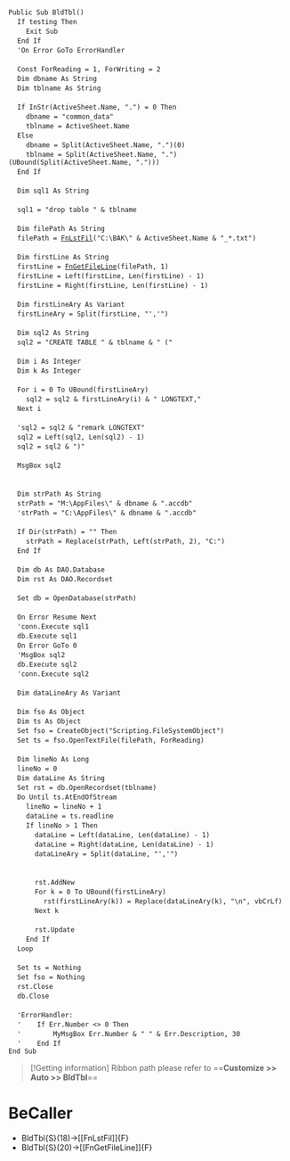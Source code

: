&nbsp;  &nbsp;  &nbsp;  &nbsp;  
`Public Sub BldTbl()`  
&nbsp;&nbsp;&nbsp;&nbsp;`If testing Then`  
&nbsp;&nbsp;&nbsp;&nbsp;&nbsp;&nbsp;&nbsp;&nbsp;`Exit Sub`  
&nbsp;&nbsp;&nbsp;&nbsp;`End If`  
&nbsp;&nbsp;&nbsp;&nbsp;`'On Error GoTo ErrorHandler`  
&nbsp;  &nbsp;  &nbsp;  &nbsp;  
&nbsp;&nbsp;&nbsp;&nbsp;`Const ForReading = 1, ForWriting = 2`  
&nbsp;&nbsp;&nbsp;&nbsp;`Dim dbname As String`  
&nbsp;&nbsp;&nbsp;&nbsp;`Dim tblname As String`  
&nbsp;  &nbsp;  &nbsp;  &nbsp;  
&nbsp;&nbsp;&nbsp;&nbsp;`If InStr(ActiveSheet.Name, ".") = 0 Then`  
&nbsp;&nbsp;&nbsp;&nbsp;&nbsp;&nbsp;&nbsp;&nbsp;`dbname = "common_data"`  
&nbsp;&nbsp;&nbsp;&nbsp;&nbsp;&nbsp;&nbsp;&nbsp;`tblname = ActiveSheet.Name`  
&nbsp;&nbsp;&nbsp;&nbsp;`Else`  
&nbsp;&nbsp;&nbsp;&nbsp;&nbsp;&nbsp;&nbsp;&nbsp;`dbname = Split(ActiveSheet.Name, ".")(0)`  
&nbsp;&nbsp;&nbsp;&nbsp;&nbsp;&nbsp;&nbsp;&nbsp;`tblname = Split(ActiveSheet.Name, ".")(UBound(Split(ActiveSheet.Name, ".")))`  
&nbsp;&nbsp;&nbsp;&nbsp;`End If`  
&nbsp;  &nbsp;  &nbsp;  &nbsp;  
&nbsp;&nbsp;&nbsp;&nbsp;`Dim sql1 As String`  
&nbsp;  &nbsp;  &nbsp;  &nbsp;  
&nbsp;&nbsp;&nbsp;&nbsp;`sql1 = "drop table " & tblname`  
&nbsp;  &nbsp;  &nbsp;  &nbsp;  
&nbsp;&nbsp;&nbsp;&nbsp;`Dim filePath As String`  
&nbsp;&nbsp;&nbsp;&nbsp;`filePath = `[`FnLstFil`](FnLstFil)`("C:\BAK\" & ActiveSheet.Name & "_*.txt")`  
&nbsp;  &nbsp;  &nbsp;  &nbsp;  
&nbsp;&nbsp;&nbsp;&nbsp;`Dim firstLine As String`  
&nbsp;&nbsp;&nbsp;&nbsp;`firstLine = `[`FnGetFileLine`](FnGetFileLine)`(filePath, 1)`  
&nbsp;&nbsp;&nbsp;&nbsp;`firstLine = Left(firstLine, Len(firstLine) - 1)`  
&nbsp;&nbsp;&nbsp;&nbsp;`firstLine = Right(firstLine, Len(firstLine) - 1)`  
&nbsp;  &nbsp;  &nbsp;  &nbsp;  
&nbsp;&nbsp;&nbsp;&nbsp;`Dim firstLineAry As Variant`  
&nbsp;&nbsp;&nbsp;&nbsp;`firstLineAry = Split(firstLine, "','")`  
&nbsp;  &nbsp;  &nbsp;  &nbsp;  
&nbsp;&nbsp;&nbsp;&nbsp;`Dim sql2 As String`  
&nbsp;&nbsp;&nbsp;&nbsp;`sql2 = "CREATE TABLE " & tblname & " ("`  
&nbsp;  &nbsp;  &nbsp;  &nbsp;  
&nbsp;&nbsp;&nbsp;&nbsp;`Dim i As Integer`  
&nbsp;&nbsp;&nbsp;&nbsp;`Dim k As Integer`  
&nbsp;  &nbsp;  &nbsp;  &nbsp;  
&nbsp;&nbsp;&nbsp;&nbsp;`For i = 0 To UBound(firstLineAry)`  
&nbsp;&nbsp;&nbsp;&nbsp;&nbsp;&nbsp;&nbsp;&nbsp;`sql2 = sql2 & firstLineAry(i) & " LONGTEXT,"`  
&nbsp;&nbsp;&nbsp;&nbsp;`Next i`  
&nbsp;  &nbsp;  &nbsp;  &nbsp;  
&nbsp;&nbsp;&nbsp;&nbsp;`'sql2 = sql2 & "remark LONGTEXT"`  
&nbsp;&nbsp;&nbsp;&nbsp;`sql2 = Left(sql2, Len(sql2) - 1)`  
&nbsp;&nbsp;&nbsp;&nbsp;`sql2 = sql2 & ")"`  
&nbsp;  &nbsp;  &nbsp;  &nbsp;  
&nbsp;&nbsp;&nbsp;&nbsp;`MsgBox sql2`  
&nbsp;  &nbsp;  &nbsp;  &nbsp;  
&nbsp;  &nbsp;  &nbsp;  &nbsp;  
&nbsp;&nbsp;&nbsp;&nbsp;`Dim strPath As String`  
&nbsp;&nbsp;&nbsp;&nbsp;`strPath = "M:\AppFiles\" & dbname & ".accdb"`  
&nbsp;&nbsp;&nbsp;&nbsp;`'strPath = "C:\AppFiles\" & dbname & ".accdb"`  
&nbsp;  &nbsp;  &nbsp;  &nbsp;  
&nbsp;&nbsp;&nbsp;&nbsp;`If Dir(strPath) = "" Then`  
&nbsp;&nbsp;&nbsp;&nbsp;&nbsp;&nbsp;&nbsp;&nbsp;`strPath = Replace(strPath, Left(strPath, 2), "C:")`  
&nbsp;&nbsp;&nbsp;&nbsp;`End If`  
&nbsp;  &nbsp;  &nbsp;  &nbsp;  
&nbsp;&nbsp;&nbsp;&nbsp;`Dim db As DAO.Database`  
&nbsp;&nbsp;&nbsp;&nbsp;`Dim rst As DAO.Recordset`  
&nbsp;  &nbsp;  &nbsp;  &nbsp;  
&nbsp;&nbsp;&nbsp;&nbsp;`Set db = OpenDatabase(strPath)`  
&nbsp;  &nbsp;  &nbsp;  &nbsp;  
&nbsp;&nbsp;&nbsp;&nbsp;`On Error Resume Next`  
&nbsp;&nbsp;&nbsp;&nbsp;`'conn.Execute sql1`  
&nbsp;&nbsp;&nbsp;&nbsp;`db.Execute sql1`  
&nbsp;&nbsp;&nbsp;&nbsp;`On Error GoTo 0`  
&nbsp;&nbsp;&nbsp;&nbsp;`'MsgBox sql2`  
&nbsp;&nbsp;&nbsp;&nbsp;`db.Execute sql2`  
&nbsp;&nbsp;&nbsp;&nbsp;`'conn.Execute sql2`  
&nbsp;  &nbsp;  &nbsp;  &nbsp;  
&nbsp;&nbsp;&nbsp;&nbsp;`Dim dataLineAry As Variant`  
&nbsp;  &nbsp;  &nbsp;  &nbsp;  
&nbsp;&nbsp;&nbsp;&nbsp;`Dim fso As Object`  
&nbsp;&nbsp;&nbsp;&nbsp;`Dim ts As Object`  
&nbsp;&nbsp;&nbsp;&nbsp;`Set fso = CreateObject("Scripting.FileSystemObject")`  
&nbsp;&nbsp;&nbsp;&nbsp;`Set ts = fso.OpenTextFile(filePath, ForReading)`  
&nbsp;  &nbsp;  &nbsp;  &nbsp;  
&nbsp;&nbsp;&nbsp;&nbsp;`Dim lineNo As Long`  
&nbsp;&nbsp;&nbsp;&nbsp;`lineNo = 0`  
&nbsp;&nbsp;&nbsp;&nbsp;`Dim dataLine As String`  
&nbsp;&nbsp;&nbsp;&nbsp;`Set rst = db.OpenRecordset(tblname)`  
&nbsp;&nbsp;&nbsp;&nbsp;`Do Until ts.AtEndOfStream`  
&nbsp;&nbsp;&nbsp;&nbsp;&nbsp;&nbsp;&nbsp;&nbsp;`lineNo = lineNo + 1`  
&nbsp;&nbsp;&nbsp;&nbsp;&nbsp;&nbsp;&nbsp;&nbsp;`dataLine = ts.readline`  
&nbsp;&nbsp;&nbsp;&nbsp;&nbsp;&nbsp;&nbsp;&nbsp;`If lineNo > 1 Then`  
&nbsp;&nbsp;&nbsp;&nbsp;&nbsp;&nbsp;&nbsp;&nbsp;&nbsp;&nbsp;&nbsp;&nbsp;`dataLine = Left(dataLine, Len(dataLine) - 1)`  
&nbsp;&nbsp;&nbsp;&nbsp;&nbsp;&nbsp;&nbsp;&nbsp;&nbsp;&nbsp;&nbsp;&nbsp;`dataLine = Right(dataLine, Len(dataLine) - 1)`  
&nbsp;&nbsp;&nbsp;&nbsp;&nbsp;&nbsp;&nbsp;&nbsp;&nbsp;&nbsp;&nbsp;&nbsp;`dataLineAry = Split(dataLine, "','")`  
&nbsp;  &nbsp;  &nbsp;  &nbsp;  
&nbsp;  &nbsp;  &nbsp;  &nbsp;  
&nbsp;&nbsp;&nbsp;&nbsp;&nbsp;&nbsp;&nbsp;&nbsp;&nbsp;&nbsp;&nbsp;&nbsp;`rst.AddNew`  
&nbsp;&nbsp;&nbsp;&nbsp;&nbsp;&nbsp;&nbsp;&nbsp;&nbsp;&nbsp;&nbsp;&nbsp;`For k = 0 To UBound(firstLineAry)`  
&nbsp;&nbsp;&nbsp;&nbsp;&nbsp;&nbsp;&nbsp;&nbsp;&nbsp;&nbsp;&nbsp;&nbsp;&nbsp;&nbsp;&nbsp;&nbsp;`rst(firstLineAry(k)) = Replace(dataLineAry(k), "\n", vbCrLf)`  
&nbsp;&nbsp;&nbsp;&nbsp;&nbsp;&nbsp;&nbsp;&nbsp;&nbsp;&nbsp;&nbsp;&nbsp;`Next k`  
&nbsp;  &nbsp;  &nbsp;  &nbsp;  
&nbsp;&nbsp;&nbsp;&nbsp;&nbsp;&nbsp;&nbsp;&nbsp;&nbsp;&nbsp;&nbsp;&nbsp;`rst.Update`  
&nbsp;&nbsp;&nbsp;&nbsp;&nbsp;&nbsp;&nbsp;&nbsp;`End If`  
&nbsp;&nbsp;&nbsp;&nbsp;`Loop`  
&nbsp;  &nbsp;  &nbsp;  &nbsp;  
&nbsp;&nbsp;&nbsp;&nbsp;`Set ts = Nothing`  
&nbsp;&nbsp;&nbsp;&nbsp;`Set fso = Nothing`  
&nbsp;&nbsp;&nbsp;&nbsp;`rst.Close`  
&nbsp;&nbsp;&nbsp;&nbsp;`db.Close`  
&nbsp;  &nbsp;  &nbsp;  &nbsp;  
&nbsp;&nbsp;&nbsp;&nbsp;`'ErrorHandler:`  
&nbsp;&nbsp;&nbsp;&nbsp;`'    If Err.Number <> 0 Then`  
&nbsp;&nbsp;&nbsp;&nbsp;`'        MyMsgBox Err.Number & " " & Err.Description, 30`  
&nbsp;&nbsp;&nbsp;&nbsp;`'    End If`  
`End Sub`  


> [!Getting information]
> Ribbon path please refer to ==**Customize >> Auto >> BldTbl**==


# BeCaller
- BldTbl{S}(18)->[[FnLstFil]]{F}
- BldTbl{S}(20)->[[FnGetFileLine]]{F}

